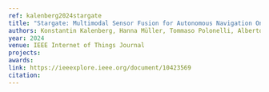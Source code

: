```yaml
---
ref: kalenberg2024stargate
title: "Stargate: Multimodal Sensor Fusion for Autonomous Navigation On Miniaturized UAVs"
authors: Konstantin Kalenberg, Hanna Müller, Tommaso Polonelli, Alberto Schiaffino, Vlad Niculescu, Cristian Cioflan, Michele Magno, Luca Benini
year: 2024
venue: IEEE Internet of Things Journal
projects:
awards:
link: https://ieeexplore.ieee.org/document/10423569
citation: 
---
```

